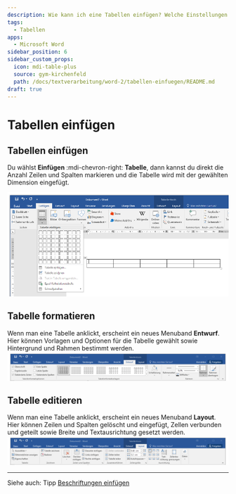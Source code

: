```yaml
---
description: Wie kann ich eine Tabellen einfügen? Welche Einstellungen eigenen sich?
tags:
  - Tabellen
apps:
  - Microsoft Word
sidebar_position: 6
sidebar_custom_props:
  icon: mdi-table-plus
  source: gym-kirchenfeld
  path: /docs/textverarbeitung/word-2/tabellen-einfuegen/README.md
draft: true
---
```


# Tabellen einfügen



## Tabellen einfügen
Du wählst __Einfügen__ :mdi-chevron-right: __Tabelle__, dann kannst du direkt die Anzahl Zeilen und Spalten markieren und die Tabelle wird mit der gewählten Dimension eingefügt.

![Tabelle einfügen](./images/tabelle-einfuegen.ms.png)

## Tabelle formatieren
Wenn man eine Tabelle anklickt, erscheint ein neues Menuband __Entwurf__. Hier können Vorlagen und Optionen für die Tabelle gewählt sowie Hintergrund und Rahmen bestimmt werden.
![Tabellentools «Entwurf»](./images/tabelle-formatieren1.ms.png)

## Tabelle editieren
Wenn man eine Tabelle anklickt, erscheint ein neues Menuband __Layout__. Hier können Zeilen und Spalten gelöscht und eingefügt, Zellen verbunden und geteilt sowie Breite und Textausrichtung gesetzt werden.
![Tabellentools «Layout»](./images/tabelle-formatieren2.ms.png)


---

Siehe auch: Tipp [Beschriftungen einfügen](../../word-1/beschriftungen)

